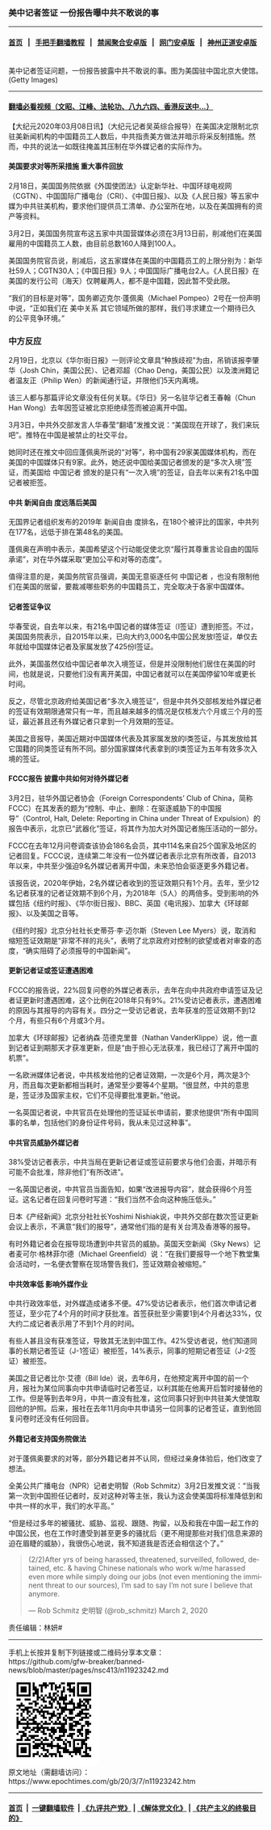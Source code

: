 ### 美中记者签证 一份报告曝中共不敢说的事
------------------------

#### [首页](https://github.com/gfw-breaker/banned-news/blob/master/README.md) &nbsp;&nbsp;|&nbsp;&nbsp; [手把手翻墙教程](https://github.com/gfw-breaker/guides/wiki) &nbsp;&nbsp;|&nbsp;&nbsp; [禁闻聚合安卓版](https://github.com/gfw-breaker/bn-android) &nbsp;&nbsp;|&nbsp;&nbsp; [网门安卓版](https://github.com/oGate2/oGate) &nbsp;&nbsp;|&nbsp;&nbsp; [神州正道安卓版](https://github.com/SzzdOgate/update) 



<div><img alt="" class="aligncenter wp-post-image" src="https://i.epochtimes.com/assets/uploads/2013/02/1302130212561898-600x400.jpg"/>
<div class="red16 caption">
 美中记者签证问题，一份报告披露中共不敢说的事。图为美国驻中国北京大使馆。(Getty Images)
</div>
</div><hr/>

#### [翻墙必看视频（文昭、江峰、法轮功、八九六四、香港反送中...）](https://github.com/gfw-breaker/banned-news/blob/master/pages/link3.md)

<div><p>
 【大纪元2020年03月08日讯】（大纪元记者吴英综合报导）在美国决定限制北京驻美新闻机构的中国籍员工人数后，中共指责美方做法并暗示将采反制措施。然而，中共的说法一如既往掩盖其压制在华外媒记者的实际作为。
</p>
<h4>
 美国要求对等所采措施 重大事件回放
</h4>
<p>
 2月18日，美国国务院依据《外国使团法》认定新华社、中国环球电视网（CGTN）、中国国际广播电台（CRI）、《中国日报》、以及《人民日报》等五家中媒为中共驻美机构，要求他们提供员工清单、办公室所在地，以及在美国拥有的资产等资料。
</p>
<p>
 3月2日，美国国务院宣布这五家中共国营媒体必须在3月13日前，削减他们在美国雇用的中国籍员工人数，由目前总数160人降到100人。
</p>
<p>
 美国国务院官员说，削减后，这五家媒体在美国的中国籍员工的上限分别为：新华社59人；CGTN30人；《中国日报》9人；中国国际广播电台2人。《人民日报》在美国的发行公司（海天）仅聘雇两人，都不是中国籍，因此暂不受此限。
</p>
<p>
 “我们的目标是对等”，国务卿迈克尔‧蓬佩奥（Michael Pompeo）2号在一份声明中说，“正如我们在
 <ok href="https://www.epochtimes.com/gb/tag/%E7%BE%8E%E4%B8%AD%E5%85%B3%E7%B3%BB.html">
  美中关系
 </ok>
 其它领域所做的那样，我们寻求建立一个期待已久的公平竞争环境。”
</p>
<h3>
 中方反应
</h3>
<p>
 2月19日，北京以《华尔街日报》一则评论文章具“种族歧视”为由，吊销该报李肇华（Josh Chin，美国公民）、记者邓超（Chao Deng，美国公民）以及澳洲籍记者温友正（Philip Wen）的新闻通行证，并限他们5天内离境。
</p>
<p>
 该三人都与那篇评论文章没有任何关联。《华日》另一名驻华记者王春翰（Chun Han Wong）去年因签证被北京拒绝续签而被迫离开中国。
</p>
<p>
 3月3日，中共外交部发言人华春莹“翻墙”发推文说：“美国现在开球了，我们来玩吧”。推特在中国是被禁止的社交平台。
</p>
<p>
 她同时还在推文中回应蓬佩奥所说的“对等”，称中国有29家美国媒体机构，而在美国的中国媒体只有9家。此外，她还说中国给美国记者颁发的是“多次入境”签证，而美国给
 <ok href="https://www.epochtimes.com/gb/tag/%E4%B8%AD%E5%9B%BD%E8%AE%B0%E8%80%85.html">
  中国记者
 </ok>
 颁发的是只有“一次入境”的签证，自去年以来有21名中国记者被拒签。
</p>
<h4>
 中共
 <ok href="https://www.epochtimes.com/gb/tag/%E6%96%B0%E9%97%BB%E8%87%AA%E7%94%B1.html">
  新闻自由
 </ok>
 度远落后美国
</h4>
<p>
 无国界记者组织发布的2019年
 <ok href="https://www.epochtimes.com/gb/tag/%E6%96%B0%E9%97%BB%E8%87%AA%E7%94%B1.html">
  新闻自由
 </ok>
 度排名，在180个被评比的国家，中共列在177名，远低于排在第48名的美国。
</p>
<p>
 蓬佩奥在声明中表示，美国希望这个行动能促使北京“履行其尊重言论自由的国际承诺”，对在华外媒采取“更加公平和对等的态度”。
</p>
<p>
 值得注意的是，美国务院官员强调，美国无意驱逐任何
 <ok href="https://www.epochtimes.com/gb/tag/%E4%B8%AD%E5%9B%BD%E8%AE%B0%E8%80%85.html">
  中国记者
 </ok>
 ，也没有限制他们在美国的居留，要裁减哪些职务的中国籍员工，完全取决于各家中国媒体。
</p>
<h4>
 记者签证争议
</h4>
<p>
 华春莹说，自去年以来，有21名中国记者的媒体签证（I签证）遭到拒签。不过，美国国务院表示，自2015年以来，已向大约3,000名中国公民发放I签证，单仅去年就给中国媒体记者及家属发放了425份I签证。
</p>
<p>
 此外，美国虽然仅给中国记者单次入境签证，但是并没限制他们居住在美国的时间，也就是说，只要他们没有离开美国，中国记者就可以在美国停留10年或更长时间。
</p>
<p>
 反之，尽管北京政府给美国记者“多次入境签证”，但是中共外交部核发给外媒记者的签证有效期限通常只有一年，而且越来越多的情况是仅核发六个月或三个月的签证，最近甚且还有外媒记者只拿到一个月效期的签证。
</p>
<p>
 美国之音报导，美国近期对中国媒体代表及其家属发放的I类签证，与其发放给其它国籍的同类签证有所不同。部分国家媒体代表拿到的I类签证为五年有效多次入境的签证。
</p>
<h4>
 FCCC报告 披露中共如何对待外媒记者
</h4>
<p>
 3月2日，驻华外国记者协会（Foreign Correspondents’ Club of China，简称FCCC）在其发表的题为“控制、中止、删除：在驱逐威胁下的中国报导”（Control, Halt, Delete: Reporting in China under Threat of Expulsion）的报告中表示，北京已“武器化”签证，将其作为加大对外国记者施压活动的一部分。
</p>
<p>
 FCCC在去年12月问卷调查该协会186名会员，其中114名来自25个国家及地区的记者回复。FCCC说，连续第二年没有一位外媒记者表示北京有所改善，自2013年以来，中共至少强迫9名外媒记者离开中国，未来恐怕会驱逐更多外籍记者。
</p>
<p>
 该报告说，2020年伊始，2名外媒记者收到的签证效期只有1个月。去年，至少12名记者获准的记者证效期不到6个月，为2018年（5人）的两倍多。受到影响的外媒包括《纽约时报》、《华尔街日报》、BBC、英国《电讯报》、加拿大《环球邮报》、以及美国之音等。
</p>
<p>
 《纽约时报》北京分社社长史蒂芬·李·迈尔斯（Steven Lee Myers）说，取消和缩短签证效期是“非常不祥的兆头”，表明了北京政府对控制的欲望或者对审查的态度，“确实阻碍了必须报导的中国新闻”。
</p>
<h4>
 更新记者证或签证遭遇困难
</h4>
<p>
 FCCC的报告说，22%回复问卷的外媒记者表示，去年在向中共政府申请签证及记者证更新时遭遇困难，这个比例在2018年只有9%。21%受访记者表示，遭遇困难的原因与其报导的内容有关。四分之一受访记者说，去年获准的签证效期不到12个月，有些只有6个月或3个月。
</p>
<p>
 加拿大《环球邮报》记者纳森∙范德克里普（Nathan VanderKlippe）说，他一直到记者证到期那天才获准更新，但是“由于担心无法获准，我已经订了离开中国的机票”。
</p>
<p>
 一名欧洲媒体记者说，中共核发给他的记者证效期，一次是6个月，两次是3个月，而且每次更新都相当耗时，通常至少要等4个星期。“很显然，中共的意思是，签证涉及国家主权，它们不见得要批准更新。”他说。
</p>
<p>
 一名英国记者说，中共官员在处理他的签证延长申请前，要求他提供“所有中国同事的名单，包括他们的身份证件号码，我从未见过这种事”。
</p>
<h4>
 中共官员威胁外媒记者
</h4>
<p>
 38%受访记者表示，中共当局在更新记者证或签证前要求与他们会面，并暗示有可能不会批准，除非他们“有所改进”。
</p>
<p>
 一名英国记者说，中共官员当面告知，如果“改进报导内容”，就会获得6个月签证。这名记者在回复问卷时写道：“我们当然不会向这种施压低头。”
</p>
<p>
 日本《产经新闻》北京分社社长Yoshimi Nishiak说，中共外交部在数次签证更新会议上表示，不满意“我们的报导”，通常他们指的是有关台湾及香港等的报导。
</p>
<p>
 有时外籍记者会在报导现场遭到中共官员的威胁。英国天空新闻（Sky News）记者麦可尔·格林菲尔德（Michael Greenfield）说：“在我们要报导一个地下教堂集会活动时，一名便衣警察在现场警告我们，签证效期会被缩短。”
</p>
<h4>
 中共效率低 影响外媒作业
</h4>
<p>
 中共行政效率低，对外媒造成诸多不便。47%受访记者表示，他们首次申请记者签证，至少花了4个月的时间才获批准。首签获批至少需要1到4个月者达33%，仅大约二成记者表示用了不到1个月的时间。
</p>
<p>
 有些人甚且没有获准签证，导致其无法到中国工作。42%受访者说，他们知道同事的长期记者签证（J-1签证）被拒签，14%表示，同事的短期记者签证（J-2签证）被拒签。
</p>
<p>
 美国之音记者比尔·艾德（Bill Ide）说，去年6月，在他预定离开中国的前一个月，报社为某位同事向中共申请临时记者签证，以利其能在他离开后暂时接替他的工作。但是等到去年9月，中共一直没有批准，这位同事只好到中共驻美大使馆取回他的护照。后来，报社在去年11月向中共申请另一位同事的记者签证，直到他回复问卷时还没有任何回音。
</p>
<h4>
 外籍记者支持国务院做法
</h4>
<p>
 对于蓬佩奥要求的对等，部分外籍记者并不认同，但经过亲身体验后，他们改变了想法。
</p>
<p>
 全美公共广播电台（NPR）记者史明智（Rob Schmitz）3月2日发推文说：“当我第一次到中国担任记者时，反对这种对等主张，我认为这会使美国将标准降低到和中共一样的水平，我们的水平高。”
</p>
<p>
 “但是经过多年的被骚扰、威胁、监视、跟随、拘留，以及和我在中国一起工作的中国公民，也在工作时遭受到甚至更多的骚扰后（更不用提那些对我们信息来源的迫在眉睫的威胁），我很伤心地说，我不知道我是否还会相信这个了。”
</p>
<p>
</p>
<blockquote class="twitter-tweet">
 <p dir="ltr" lang="en">
  (2/2)After yrs of being harassed, threatened, surveilled, followed, detained, etc. &amp; having Chinese nationals who work w/me harassed even more while simply doing our jobs (not even mentioning the imminent threat to our sources), I’m sad to say I’m not sure I believe that anymore.
 </p>
 <p>
  — Rob Schmitz 史明智 (@rob_schmitz)
  <ok href="https://twitter.com/rob_schmitz/status/1234572020190330880?ref_src=twsrc%5Etfw">
   March 2, 2020
  </ok>
 </p>
</blockquote>
<p>
 <p>
 </p>
 <p>
  责任编辑：林妍#
 </p>
</p></div>
<hr/>
手机上长按并复制下列链接或二维码分享本文章：<br/>
https://github.com/gfw-breaker/banned-news/blob/master/pages/nsc413/n11923242.md <br/>
<a href='https://github.com/gfw-breaker/banned-news/blob/master/pages/nsc413/n11923242.md'><img src='https://github.com/gfw-breaker/banned-news/blob/master/pages/nsc413/n11923242.md.png'/></a> <br/>
原文地址（需翻墙访问）：https://www.epochtimes.com/gb/20/3/7/n11923242.htm


------------------------
#### [首页](https://github.com/gfw-breaker/banned-news/blob/master/README.md) &nbsp;|&nbsp; [一键翻墙软件](https://github.com/gfw-breaker/nogfw/blob/master/README.md) &nbsp;| [《九评共产党》](https://github.com/gfw-breaker/9ping.md/blob/master/README.md#九评之一评共产党是什么) | [《解体党文化》](https://github.com/gfw-breaker/jtdwh.md/blob/master/README.md) | [《共产主义的终极目的》](https://github.com/gfw-breaker/gczydzjmd.md/blob/master/README.md)


<img src='http://gfw-breaker.win/banned-news/pages/nsc413/n11923242.md' width='0px' height='0px'/>